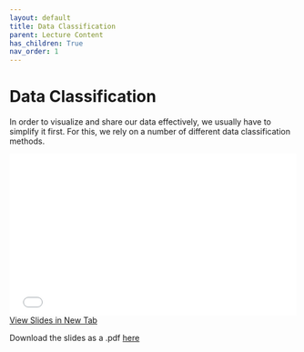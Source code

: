 ```yaml
---
layout: default
title: Data Classification
parent: Lecture Content
has_children: True
nav_order: 1
---
```


# Data Classification

In order to visualize and share our data effectively, we usually have to simplify it first.  For this, we rely on a number of different data classification methods.


<div style="overflow: hidden;
  padding-top: 56.25%;
  position: relative">
  <iframe src="content/Classification.html" title="Processes" scrolling="no" frameborder="0"
    style="border: 0;
   height: 100%;
   left: 0;
   position: absolute;
   top: 0;
   width: 100%;">
   <p>Your browser does not support iframes.</p>
 </iframe>
</div>
<a href="content/Classification.html" target="_blank">View Slides in New Tab</a>


Download the slides as a .pdf [here](https://raw.githubusercontent.com/June-Skeeter/Module3_GEOS270/main/docs/content/Classification.pdf)

